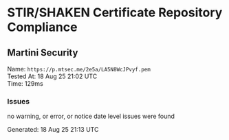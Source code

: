 # STIR/SHAKEN Certificate Repository Compliance

## Martini Security

Name: `https://p.mtsec.me/2e5a/LA5N8WcJPvyf.pem`\
Tested At: 18 Aug 25 21:02 UTC\
Time: 129ms

### Issues

no warning, or error, or notice date level issues were found

Generated: 18 Aug 25 21:13 UTC